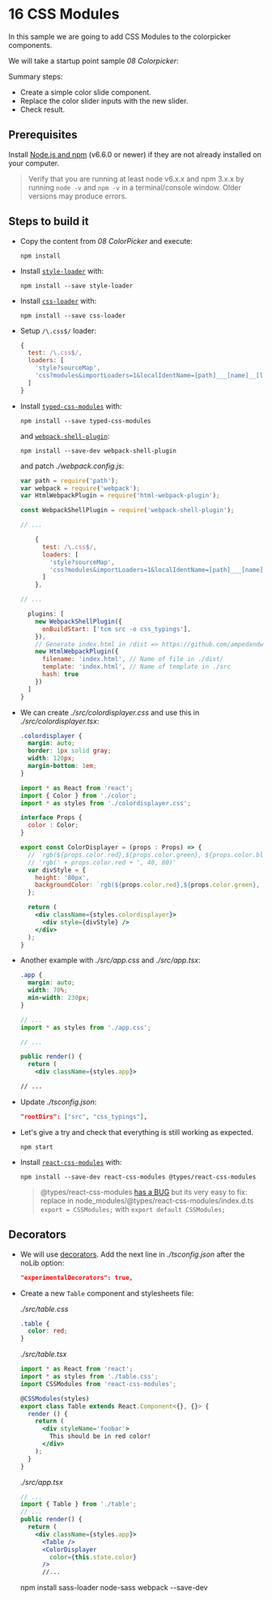 # 16 CSS Modules

In this sample we are going to add CSS Modules to the colorpicker components.

We will take a startup point sample _08 Colorpicker_:

Summary steps:

- Create a simple color slide component.
- Replace the color slider inputs with the new slider.
- Check result.


## Prerequisites

Install [Node.js and npm](https://nodejs.org/en/) (v6.6.0 or newer) if they are not already installed on your computer.

> Verify that you are running at least node v6.x.x and npm 3.x.x by running `node -v` and `npm -v` in a terminal/console window. Older versions may produce errors.

## Steps to build it

- Copy the content from _08 ColorPicker_ and execute:

  ```
  npm install
  ```

- Install [`style-loader`](https://www.npmjs.com/package/style-loader) with:

  ```
  npm install --save style-loader
  ```

- Install [`css-loader`](https://www.npmjs.com/package/css-loader) with:

  ```
  npm install --save css-loader
  ```

- Setup `/\.css$/` loader:

  ```js
  {
    test: /\.css$/,
    loaders: [
      'style?sourceMap',
      'css?modules&importLoaders=1&localIdentName=[path]___[name]__[local]___[hash:base64:5]'
    ]
  }
  ```

- Install [`typed-css-modules`](https://github.com/Quramy/typed-css-modules) with:

  ```
  npm install --save typed-css-modules
  ```

  and [`webpack-shell-plugin`](https://www.npmjs.com/package/webpack-shell-plugin):

  ```
  npm install --save-dev webpack-shell-plugin
  ```

  and patch _./webpack.config.js_:

  ```javascript
  var path = require('path');
  var webpack = require('webpack');
  var HtmlWebpackPlugin = require('html-webpack-plugin');

  const WebpackShellPlugin = require('webpack-shell-plugin');

  // ...

      {
        test: /\.css$/,
        loaders: [
          'style?sourceMap',
          'css?modules&importLoaders=1&localIdentName=[path]___[name]__[local]___[hash:base64:5],typed-css-modules'
        ]
      },

  // ...

    plugins: [
      new WebpackShellPlugin({
        onBuildStart: ['tcm src -o css_typings'],
      }),
      // Generate index.html in /dist => https://github.com/ampedandwired/html-webpack-plugin
      new HtmlWebpackPlugin({
        filename: 'index.html', // Name of file in ./dist/
        template: 'index.html', // Name of template in ./src
        hash: true
      })
    ]
  }
  ```

- We can create _./src/colordisplayer.css_ and use this in _./src/colordisplayer.tsx_:

  ```css
  .colordisplayer {
    margin: auto;
    border: 1px solid gray;
    width: 120px;
    margin-bottom: 1em;
  }
  ```

  ```jsx
  import * as React from 'react';
  import { Color } from './color';
  import * as styles from './colordisplayer.css';

  interface Props {
    color : Color;
  }

  export const ColorDisplayer = (props : Props) => {
    // `rgb(${props.color.red},${props.color.green}, ${props.color.blue}) })`
    // 'rgb(' + props.color.red + ', 40, 80)'
    var divStyle = {
      height: '80px',
      backgroundColor: `rgb(${props.color.red},${props.color.green}, ${props.color.blue})`
    };

    return (
      <div className={styles.colordisplayer}>
        <div style={divStyle} />
      </div>
    );
  }
  ```

- Another example with _./src/app.css_ and _./src/app.tsx_:

  ```css
  .app {
    margin: auto;
    width: 70%;
    min-width: 230px;
  }
  ```

  ```jsx
  // ...
  import * as styles from './app.css';

  // ...

  public render() {
    return (
      <div className={styles.app}>

  // ...
  ```

- Update _./tsconfig.json_:

  ```json
  "rootDirs": ["src", "css_typings"],
  ```

- Let's give a try and check that everything is still working as expected.

  ```
  npm start
  ```

- Install [`react-css-modules`](https://github.com/gajus/react-css-modules) with:

  ```
  npm install --save-dev react-css-modules @types/react-css-modules
  ```

  > @types/react-css-modules [has a BUG](https://github.com/DefinitelyTyped/DefinitelyTyped/issues/12844) but its very easy to fix:
  > replace in node_modules/@types/react-css-modules/index.d.ts
  > `export = CSSModules;`
  > with
  > `export default CSSModules;`

## Decorators

- We will use [decorators](https://www.typescriptlang.org/docs/handbook/decorators.html).
Add the next line in _./tsconfig.json_ after the noLib option:

  ```json
  "experimentalDecorators": true,
  ```

- Create a new `Table` component and stylesheets file:

  _./src/table.css_

  ```css
  .table {
    color: red;
  }
  ```

  _./src/table.tsx_

  ```jsx
  import * as React from 'react';
  import * as styles from './table.css';
  import CSSModules from 'react-css-modules';

  @CSSModules(styles)
  export class Table extends React.Component<{}, {}> {
    render () {
      return (
        <div styleName='foobar'>
          This should be in red color!
        </div>
      );
    }
  }
  ```

  _./src/app.tsx_

  ```jsx
  // ...
  import { Table } from './table';
  // ...
  public render() {
    return (
      <div className={styles.app}>
        <Table />
        <ColorDisplayer
          color={this.state.color}
        />
        //...
  ```




  npm install sass-loader node-sass webpack --save-dev
